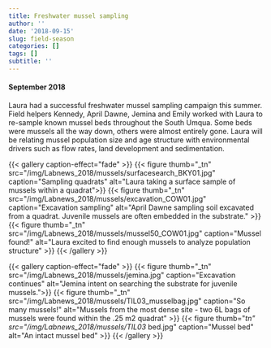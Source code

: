 ```yaml
---
title: Freshwater mussel sampling
author: ''
date: '2018-09-15'
slug: field-season
categories: []
tags: []
subtitle: ''
---
```

#### September 2018
Laura had a successful freshwater mussel sampling campaign this summer. Field helpers Kennedy, April Dawne, Jemina and Emily worked with Laura to re-sample known mussel beds throughout the South Umqua. Some beds were mussels all the way down, others were almost entirely gone. Laura will be relating mussel population size and age structure with environmental drivers such as flow rates, land development and sedimentation.

{{< gallery caption-effect="fade" >}}
  {{< figure thumb="_tn" src="/img/Labnews_2018/mussels/surfacesearch_BKY01.jpg" caption="Sampling quadrats" alt="Laura taking a surface sample of mussels within a quadrat">}}
  {{< figure thumb="_tn" src="/img/Labnews_2018/mussels/excavation_COW01.jpg" caption="Excavation sampling" alt="April Dawne sampling soil excavated from a quadrat. Juvenile mussels are often embedded in the substrate." >}}
  {{< figure thumb="_tn" src="/img/Labnews_2018/mussels/mussel50_COW01.jpg" caption="Mussel found!" alt="Laura excited to find enough mussels to analyze population structure" >}}
{{< /gallery >}}


{{< gallery caption-effect="fade" >}}
  {{< figure thumb="_tn" src="/img/Labnews_2018/mussels/jemina.jpg" caption="Excavation continues" alt="Jemina intent on searching the substrate for juvenile mussels.">}}
  {{< figure thumb="_tn" src="/img/Labnews_2018/mussels/TIL03_musselbag.jpg" caption="So many mussels!" alt="Mussels from the most dense site - two 6L bags of mussels were found within the .25 m2 quadrat" >}}
  {{< figure thumb="_tn" src="/img/Labnews_2018/mussels/TIL03_ bed.jpg" caption="Mussel bed" alt="An intact mussel bed" >}}
{{< /gallery >}}

<!--more-->
